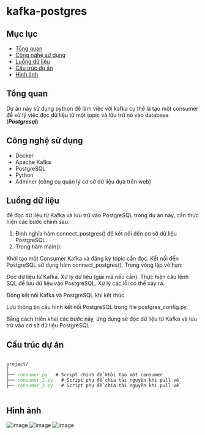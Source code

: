 # kafka-postgres

## Mục lục 
- [Tổng quan](tổng-quan)
- [Công nghệ sử dụng](công-nghệ-sử-dụng)
- [Luồng dữ liệu](luồng-dữ-liệu)
- [Cấu trúc dự án](cấu-trúc-dự-án)
- [Hình ảnh](hình-ảnh)

## Tổng quan
Dự án này sử dụng python để làm việc với kafka cụ thể là tạo một consumer để xử lý việc đọc dữ liệu từ một topic và lữu trữ nó vào database (***Postgresql***)

## Công nghệ sử dụng
+ Docker
+ Apache Kafka
+ PostgreSQL
+ Python
+ Adminer (công cụ quản lý cơ sở dữ liệu dựa trên web)

## Luồng dữ liệu
để đọc dữ liệu từ Kafka và lưu trữ vào PostgreSQL trong dự án này, cần thực hiện các bước chính sau:

1. Định nghĩa hàm connect_postgres() để kết nối đến cơ sở dữ liệu PostgreSQL.
2. Trong hàm main():

  Khởi tạo một Consumer Kafka và đăng ký topic cần đọc.
  Kết nối đến PostgreSQL sử dụng hàm connect_postgres().
  Trong vòng lặp vô hạn:

  Đọc dữ liệu từ Kafka.
  Xử lý dữ liệu (giải mã nếu cần).
  Thực hiện câu lệnh SQL để lưu dữ liệu vào PostgreSQL.
  Xử lý các lỗi có thể xảy ra.


  Đóng kết nối Kafka và PostgreSQL khi kết thúc.


  Lưu thông tin cấu hình kết nối PostgreSQL trong file postgres_config.py.

Bằng cách triển khai các bước này, ứng dụng sẽ đọc dữ liệu từ Kafka và lưu trữ vào cơ sở dữ liệu PostgreSQL.
## Cấu trúc dự án
<pre>
<code>
project/
│
├── <span style="color: #4CAF50;">consumer.py</span>   # Script chính để khởi tạo một consumer
├── <span style="color: #4CAF50;">consumer_2.py</span>   # Script phụ để chia tài nguyên khi pull về 
├── <span style="color: #4CAF50;">consumer_3.py</span>   # Script phụ để chia tài nguyên khi pull về 
</code>
</pre>
  
## Hình ảnh
![image](https://github.com/user-attachments/assets/4004c0bd-3c2a-47db-9c2a-be0cf30e9e82)
![image](https://github.com/user-attachments/assets/e13f0bf0-a9e9-4310-9068-47f8e150d973)
![image](https://github.com/user-attachments/assets/5a202ddb-2f3c-4049-9877-a737ce5e9938)


